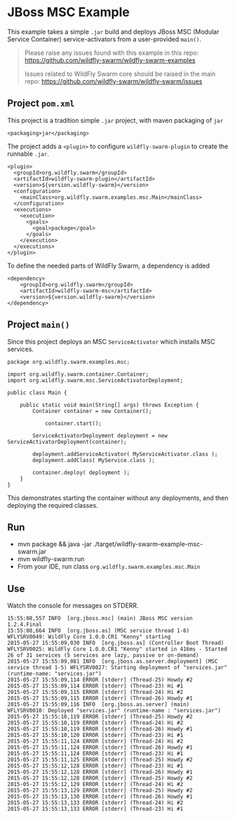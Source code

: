# JBoss MSC Example

This example takes a simple `.jar` build and deploys JBoss MSC 
(Modular Service Container) service-activators from a user-provided `main()`.

> Please raise any issues found with this example in this repo:
> https://github.com/wildfly-swarm/wildfly-swarm-examples
>
> Issues related to WildFly Swarm core should be raised in the main repo:
> https://github.com/wildfly-swarm/wildfly-swarm/issues

## Project `pom.xml`

This project is a tradition simple `.jar` project, with maven packaging
of `jar`

    <packaging>jar</packaging>

The project adds a `<plugin>` to configure `wildfly-swarm-plugin` to
create the runnable `.jar`.

    <plugin>
      <groupId>org.wildfly.swarm</groupId>
      <artifactId>wildfly-swarm-plugin</artifactId>
      <version>${version.wildfly-swarm}</version>
      <configuration>
        <mainClass>org.wildfly.swarm.examples.msc.Main</mainClass>
      </configuration>
      <executions>
        <execution>
          <goals>
            <goal>package</goal>
          </goals>
        </execution>
      </executions>
    </plugin>

To define the needed parts of WildFly Swarm, a dependency is added

    <dependency>
        <groupId>org.wildfly.swarm</groupId>
        <artifactId>wildfly-swarm-msc</artifactId>
        <version>${version.wildfly-swarm}</version>
    </dependency>

## Project `main()`

Since this project deploys an MSC `ServiceActivator` which installs
MSC services.

    package org.wildfly.swarm.examples.msc;

    import org.wildfly.swarm.container.Container;
    import org.wildfly.swarm.msc.ServiceActivatorDeployment;

    public class Main {

        public static void main(String[] args) throws Exception {
            Container container = new Container();
    
                container.start();
    
            ServiceActivatorDeployment deployment = new ServiceActivatorDeployment(container);
    
            deployment.addServiceActivator( MyServiceActivator.class );
            deployment.addClass( MyService.class );
    
            container.deploy( deployment );
        }
    }


This demonstrates starting the container without any deployments,
and then deploying the required classes.  

## Run

* mvn package && java -jar ./target/wildfly-swarm-example-msc-swarm.jar
* mvn wildfly-swarm:run
* From your IDE, run class `org.wildfly.swarm.examples.msc.Main`

## Use

Watch the console for messages on STDERR.

    15:55:08,557 INFO  [org.jboss.msc] (main) JBoss MSC version 1.2.4.Final
    15:55:08,664 INFO  [org.jboss.as] (MSC service thread 1-6) WFLYSRV0049: WildFly Core 1.0.0.CR1 "Kenny" starting
    2015-05-27 15:55:09,030 INFO  [org.jboss.as] (Controller Boot Thread) WFLYSRV0025: WildFly Core 1.0.0.CR1 "Kenny" started in 416ms - Started 26 of 31 services (5 services are lazy, passive or on-demand)
    2015-05-27 15:55:09,081 INFO  [org.jboss.as.server.deployment] (MSC service thread 1-5) WFLYSRV0027: Starting deployment of "services.jar" (runtime-name: "services.jar")
    2015-05-27 15:55:09,114 ERROR [stderr] (Thread-25) Howdy #2
    2015-05-27 15:55:09,114 ERROR [stderr] (Thread-23) Hi #1
    2015-05-27 15:55:09,115 ERROR [stderr] (Thread-24) Hi #2
    2015-05-27 15:55:09,115 ERROR [stderr] (Thread-26) Howdy #1
    2015-05-27 15:55:09,116 INFO  [org.jboss.as.server] (main) WFLYSRV0010: Deployed "services.jar" (runtime-name : "services.jar")
    2015-05-27 15:55:10,119 ERROR [stderr] (Thread-25) Howdy #2
    2015-05-27 15:55:10,119 ERROR [stderr] (Thread-24) Hi #2
    2015-05-27 15:55:10,119 ERROR [stderr] (Thread-26) Howdy #1
    2015-05-27 15:55:10,120 ERROR [stderr] (Thread-23) Hi #1
    2015-05-27 15:55:11,124 ERROR [stderr] (Thread-24) Hi #2
    2015-05-27 15:55:11,124 ERROR [stderr] (Thread-26) Howdy #1
    2015-05-27 15:55:11,124 ERROR [stderr] (Thread-23) Hi #1
    2015-05-27 15:55:11,125 ERROR [stderr] (Thread-25) Howdy #2
    2015-05-27 15:55:12,128 ERROR [stderr] (Thread-23) Hi #1
    2015-05-27 15:55:12,128 ERROR [stderr] (Thread-26) Howdy #1
    2015-05-27 15:55:12,128 ERROR [stderr] (Thread-25) Howdy #2
    2015-05-27 15:55:12,129 ERROR [stderr] (Thread-24) Hi #2
    2015-05-27 15:55:13,129 ERROR [stderr] (Thread-25) Howdy #2
    2015-05-27 15:55:13,130 ERROR [stderr] (Thread-26) Howdy #1
    2015-05-27 15:55:13,133 ERROR [stderr] (Thread-24) Hi #2
    2015-05-27 15:55:13,133 ERROR [stderr] (Thread-23) Hi #1
